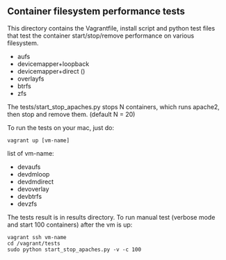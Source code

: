 ## Container filesystem performance tests

This directory contains the Vagrantfile, install script and python test files that test the container start/stop/remove performance on various filesystem.

- aufs
- devicemapper+loopback
- devicemapper+direct ()
- overlayfs
- btrfs
- zfs

The tests/start_stop_apaches.py stops N containers, which runs apache2, then stop and remove them. (default N = 20)

To run the tests on your mac, just do:

```
vagrant up [vm-name]
```
list of vm-name:
- devaufs
- devdmloop
- devdmdirect
- devoverlay
- devbtrfs
- devzfs

The tests result is in results directory. To run manual test (verbose mode and start 100 containers) after the vm is up:
```
vagrant ssh vm-name
cd /vagrant/tests
sudo python start_stop_apaches.py -v -c 100
```